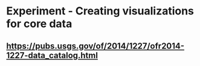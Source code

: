 # Experiment - Creating visualizations for core data
https://pubs.usgs.gov/of/2014/1227/ofr2014-1227-data_catalog.html
---